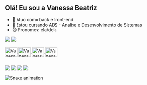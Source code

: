 ## Olá! Eu sou a Vanessa Beatriz

- 🔭 Atuo como back e front-end
- 🌱 Estou cursando ADS - Analise e Desenvolvimento de Sistemas
- 😄 Pronomes: ela/dela

<div>
   <a href="https://github.com/vanessabia>
   <img heigth="180em" src="https://github-readme-stats.vercel.app/api?username=vanessabia&show_icons=true&theme=dracula&include_all_commits=true&count_private=true"/>
   <img heigth="180em" src="https://github-readme-stats.vercel.app/api?username=vanessabia&show_icons=true&hide=contribs,prs&cache_seconds=86400&theme=dracula"/>
   <img heigth="180em" src="https://github-readme-stats.vercel.app/api/top-langs/?username=vanessabia&layout=compact&langs_count=16&theme=dracula"/>   
</div>

<div style="display: inline_block"><br>
  <img align="center" alt="Vanessa-Html" height="30" width="40" src="https://cdn.jsdelivr.net/gh/devicons/devicon@latest/icons/html5/html5-original.svg"/>
  <img align="center" alt="Vanessa-Css" height="30" width="40" src="https://cdn.jsdelivr.net/gh/devicons/devicon@latest/icons/css3/css3-original.svg"/>
  <img align="center" alt="Vanessa-Js" height="30" width="40" src="https://cdn.jsdelivr.net/gh/devicons/devicon@latest/icons/javascript/javascript-original.svg"/>
  <img align="center" alt="Vanessa-C" height="30" width="40" src="https://cdn.jsdelivr.net/gh/devicons/devicon@latest/icons/c/c-original.svg"/>
</div>

##

<div>
  <a href="https://instagram.com/vanessa.bia_" target="_blank"><img src="https://img.shields.io/badge/-Instagram-%23E4405F?style=for-the-badge&logo=instagram&logoColor=white" target="_blank"></a>
  <a href="https://discord.gg/" target="_blank"><img src="https://img.shields.io/badge/Discord-7289DA?style=for-the-badge&logo=discord&logoColor=white" target="_blank"></a> 
  <a href = "mailto:contatovanessabia2112@gmail.com"><img src="https://img.shields.io/badge/-Gmail-%23333?style=for-the-badge&logo=gmail&logoColor=white" target="_blank"></a>
  <a href="https://www.linkedin.com/in/vanessa-beatriz-56069b2ba" target="_blank"><img src="https://img.shields.io/badge/-LinkedIn-%230077B5?style=for-the-badge&logo=linkedin&logoColor=white" target="_blank"></a>
</div>

![Snake animation](https://github.com/vanessabia/blob/output/github-contribuition-grid-snake.svg)

